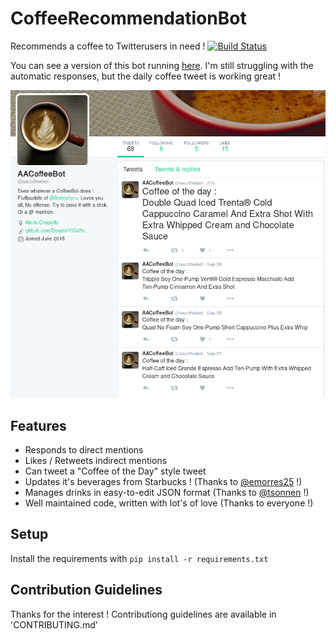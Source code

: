 # CoffeeRecommendationBot
Recommends a coffee to Twitterusers in need !
[![Build Status](https://travis-ci.org/DeastinY/CoffeeRecommendationBot.svg?branch=master)](https://travis-ci.org/DeastinY/CoffeeRecommendationBot)

You can see a version of this bot running [here](https://twitter.com/aacoffeebot). I'm still struggling with the automatic responses, but the daily coffee tweet is working great !

![Screenshot of CoffeeRecommendationBot in action](https://github.com/DeastinY/CoffeeRecommendationBot/blob/master/coffeebot.png?raw=true)

## Features
- Responds to direct mentions
- Likes / Retweets indirect mentions
- Can tweet a "Coffee of the Day" style tweet
- Updates it's beverages from Starbucks ! (Thanks to [@emorres25](https://github.com/emorres25) !)
- Manages drinks in easy-to-edit JSON format (Thanks to [@tsonnen](https://github.com/tsonnen) !)
- Well maintained code, written with lot's of love (Thanks to everyone !)

## Setup
Install the requirements with `pip install -r requirements.txt`

## Contribution Guidelines
Thanks for the interest !
Contributiong guidelines are available in 'CONTRIBUTING.md'
